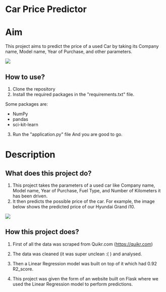 # Car Price Predictor

# Aim

This project aims to predict the price of a used Car by taking its Company name, Model name, Year of Purchase, and other parameters.

<img src="https://github.com/rajtilakls2510/car_price_predictor/blob/master/predict.png">

## How to use?

1. Clone the repository
2. Install the required packages in the "requirements.txt" file.

Some packages are:
 - NumPy 
 - pandas 
 - sci-kit-learn

3. Run the "application.py" file
And you are good to go. 

# Description

## What does this project do?

1. This project takes the parameters of a used car like Company name, Model name, Year of Purchase, Fuel Type, and Number of Kilometers it has been driven.
2. It then predicts the possible price of the car. For example, the image below shows the predicted price of our Hyundai Grand i10. 

<img src="https://github.com/rajtilakls2510/car_price_predictor/blob/master/predict.png">

## How this project does?

1. First of all the data was scraped from Quikr.com (https://quikr.com) 

2. The data was cleaned (it was super unclean :( ) and analysed.

3. Then a Linear Regression model was built on top of it which had 0.92 R2_score.

4. This project was given the form of an website built on Flask where we used the Linear Regression model to perform predictions.
